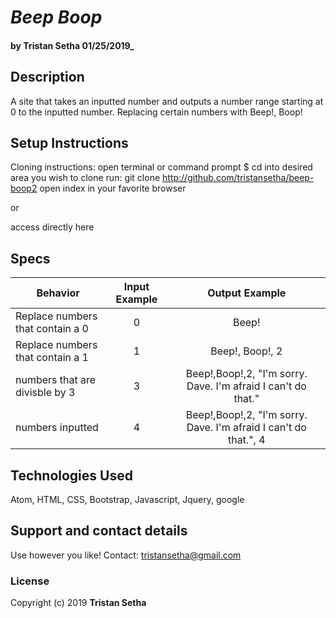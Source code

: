 # _Beep Boop_

#### by Tristan Setha 01/25/2019_

## Description
A site that takes an inputted number and outputs a number range starting at 0 to the inputted number. Replacing certain numbers with Beep!, Boop!

## Setup Instructions
Cloning instructions:
open terminal or command prompt
$ cd into desired area you wish to clone
run: git clone http://github.com/tristansetha/beep-boop2
open index in your favorite browser

or

access directly <link href="http://tristansetha.github.io/beep-boop2">here</link>



## Specs
|   Behavior                          | Input Example | Output Example |
| ------------------------------------|:-------------:| :-------------:|
| Replace numbers that contain a 0 | 0             | Beep!       |
| Replace numbers that contain a 1| 1             | Beep!, Boop!, 2         |
| numbers that are divisble by 3| 3             |  Beep!,Boop!,2, "I'm sorry. Dave. I'm afraid I can't do that."       |
|  numbers inputted                | 4             |Beep!,Boop!,2, "I'm sorry. Dave. I'm afraid I can't do that.", 4|

## Technologies Used
Atom, HTML, CSS, Bootstrap, Javascript, Jquery, google

## Support and contact details
Use however you like! Contact: tristansetha@gmail.com

### License

Copyright (c) 2019 **Tristan Setha**
